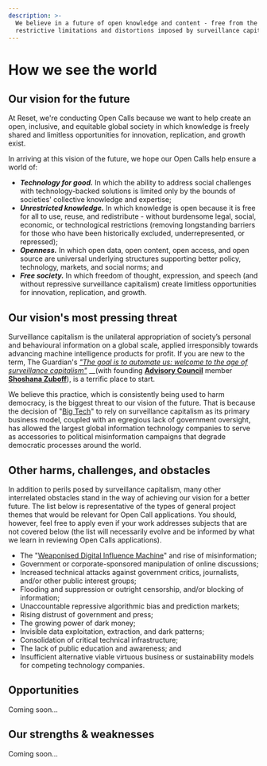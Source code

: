 ```yaml
---
description: >-
  We believe in a future of open knowledge and content - free from the
  restrictive limitations and distortions imposed by surveillance capitalism.
---
```


# How we see the world

## Our vision for the future

At Reset, we're conducting Open Calls because we want to help create an open, inclusive, and equitable global society in which knowledge is freely shared and limitless opportunities for innovation, replication, and growth exist.

In arriving at this vision of the future, we hope our Open Calls help ensure a world of:

* _**Technology for good.**_ In which the ability to address social challenges with technology-backed solutions is limited only by the bounds of societies' collective knowledge and expertise;
* _**Unrestricted knowledge.**_ In which knowledge is open because it is free for all to use, reuse, and redistribute - without burdensome legal, social, economic, or technological restrictions \(removing longstanding barriers for those who have been historically excluded, underrepresented, or repressed\);
* _**Openness.**_ In which open data, open content, open access, and open source are universal underlying structures supporting better policy, technology, markets, and social norms; and
* _**Free society.**_ In which freedom of thought, expression, and speech \(and without repressive surveillance capitalism\) create limitless opportunities for innovation, replication, and growth.

## Our vision's most pressing threat

Surveillance capitalism is the unilateral appropriation of society’s personal and behavioural information on a global scale, applied irresponsibly towards advancing machine intelligence products for profit. If you are new to the term, The Guardian's [_"The goal is to automate us: welcome to the age of surveillance capitalism"_](https://www.theguardian.com/technology/2019/jan/20/shoshana-zuboff-age-of-surveillance-capitalism-google-facebook) __\(with founding [**Advisory Council**](https://www.reset.tech/people/) member [**Shoshana Zuboff**](https://shoshanazuboff.com/book/)\), is a terrific place to start. 

We believe this practice, which is consistently being used to harm democracy, is the biggest threat to our vision of the future. That is because the decision of "[Big Tech](https://en.wikipedia.org/wiki/Big_Tech)" to rely on surveillance capitalism as its primary business model, coupled with an egregious lack of government oversight, has allowed the largest global information technology companies to serve as accessories to political misinformation campaigns that degrade democratic processes around the world. 

## Other harms, challenges, and o**bstacles**

In addition to perils posed by surveillance capitalism, many other interrelated obstacles stand in the way of achieving our vision for a better future. The list below is representative of the types of general project themes that would be relevant for Open Call applications. You should, however, feel free to apply even if your work addresses subjects that are not covered below \(the list will necessarily evolve and be informed by what we learn in reviewing Open Calls applications\).

* The "[Weaponised Digital Influence Machine](https://datasociety.net/library/weaponizing-the-digital-influence-machine/)" and rise of misinformation;
* Government or corporate-sponsored manipulation of online discussions;
* Increased technical attacks against government critics, journalists, and/or other public interest groups;
* Flooding and suppression or outright censorship, and/or blocking of information;
* Unaccountable repressive algorithmic bias and prediction markets;
* Rising distrust of government and press;
* The growing power of dark money;
* Invisible data exploitation, extraction, and dark patterns;
* Consolidation of critical technical infrastructure;
* The lack of public education and awareness; and
* Insufficient alternative viable virtuous business or sustainability models for competing technology companies.

## Opportunities

Coming soon...

## Our strengths & weaknesses

Coming soon...








